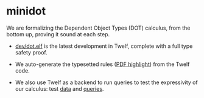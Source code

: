 minidot
=======

We are formalizing the Dependent Object Types (DOT) calculus, from the bottom up, proving it sound at each step.

* [dev/dot.elf](dev/dot.elf) is the latest development in Twelf, complete with a full type safety proof.

* We auto-generate the typesetted rules ([PDF highlight](http://lampwww.epfl.ch/~amin/dot/minidot.pdf)) from the Twelf code.

* We also use Twelf as a backend to run queries to test the expressivity of our calculus:
  test [data](src/test/dot/) and [queries](src/main/elf/tests.elf).
